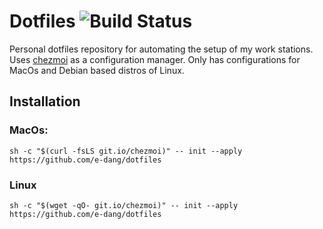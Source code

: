 # Dotfiles ![Build Status](https://github.com/e-dang/dotfiles/actions/workflows/test.yml/badge.svg)

Personal dotfiles repository for automating the setup of my work stations. Uses [chezmoi](https://github.com/twpayne/chezmoi) as a configuration manager. Only has configurations for MacOs and Debian based distros of Linux.

## Installation

### MacOs:

```
sh -c "$(curl -fsLS git.io/chezmoi)" -- init --apply https://github.com/e-dang/dotfiles
```

### Linux

```
sh -c "$(wget -qO- git.io/chezmoi)" -- init --apply https://github.com/e-dang/dotfiles
```
